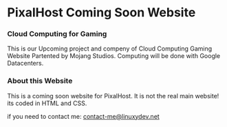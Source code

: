 # PixalHost Coming Soon Website
### Cloud Computing for Gaming

This is our Upcoming project and compeny of Cloud Computing Gaming Website
Partented by Mojang Studios. Computing will be done with Google Datacenters.

### About this Website

This is a coming soon website for PixalHost. It is not the real main website!
its coded in HTML and CSS.

if you need to contact me: contact-me@linuxydev.net
